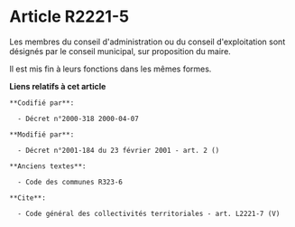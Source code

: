 # Article R2221-5

Les membres du conseil d'administration ou du conseil d'exploitation sont désignés par le conseil municipal, sur proposition
du maire.

Il est mis fin à leurs fonctions dans les mêmes formes.

**Liens relatifs à cet article**

	**Codifié par**:

	  - Décret n°2000-318 2000-04-07

	**Modifié par**:

	  - Décret n°2001-184 du 23 février 2001 - art. 2 ()

	**Anciens textes**:

	  - Code des communes R323-6

	**Cite**:

	  - Code général des collectivités territoriales - art. L2221-7 (V)
